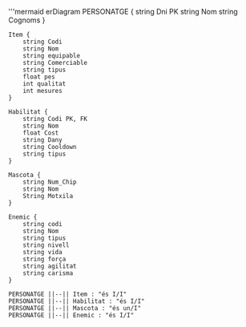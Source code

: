 '''mermaid
erDiagram
    PERSONATGE {
        string Dni PK
        string Nom
        string Cognoms
    }

    Item {
        string Codi 
        string Nom 
        string equipable
        string Comerciable
        string tipus
        float pes
        int qualitat
        int mesures
    }

    Habilitat {
        string Codi PK, FK
        string Nom
        float Cost
        string Dany
        string Cooldown
        string tipus
    }

    Mascota {
        string Num_Chip
        string Nom
        String Motxila
    }

    Enemic {
        string codi
        string Nom
        string tipus
        string nivell
        string vida 
        string força
        string agilitat 
        string carisma 
    }

    PERSONATGE ||--|| Item : "és I/I"
    PERSONATGE ||--|| Habilitat : "és I/I"
    PERSONATGE ||--|| Mascota : "és un/I"
    PERSONATGE ||--|| Enemic : "és I/I"
